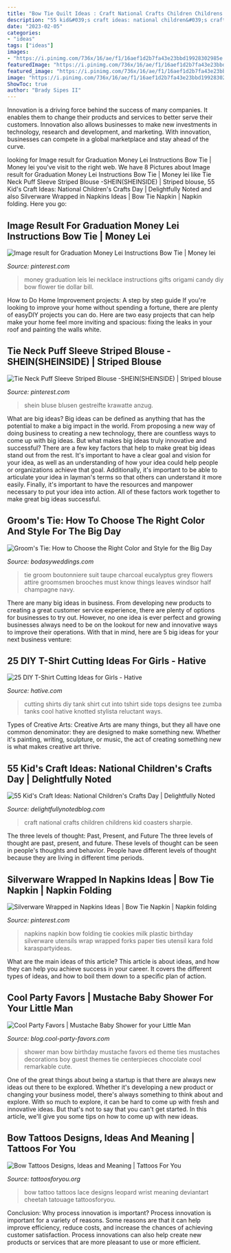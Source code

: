 ```yaml
---
title: "Bow Tie Quilt Ideas : Craft National Crafts Children Childrens Kid Coasters Sharpie"
description: "55 kid&#039;s craft ideas: national children&#039;s crafts day"
date: "2023-02-05"
categories:
- "ideas"
tags: ["ideas"]
images:
- "https://i.pinimg.com/736x/16/ae/f1/16aef1d2b7fa43e23bbd19928302985e.jpg"
featuredImage: "https://i.pinimg.com/736x/16/ae/f1/16aef1d2b7fa43e23bbd19928302985e.jpg"
featured_image: "https://i.pinimg.com/736x/16/ae/f1/16aef1d2b7fa43e23bbd19928302985e.jpg"
image: "https://i.pinimg.com/736x/16/ae/f1/16aef1d2b7fa43e23bbd19928302985e.jpg"
ShowToc: true
author: "Brady Sipes II"
---
```



Innovation is a driving force behind the success of many companies. It enables them to change their products and services to better serve their customers. Innovation also allows businesses to make new investments in technology, research and development, and marketing. With innovation, businesses can compete in a global marketplace and stay ahead of the curve.

	

		
looking for Image result for Graduation Money Lei Instructions Bow Tie | Money lei you've visit to the right web. We have 8 Pictures about Image result for Graduation Money Lei Instructions Bow Tie | Money lei like Tie Neck Puff Sleeve Striped Blouse -SHEIN(SHEINSIDE) | Striped blouse, 55 Kid&#039;s Craft Ideas: National Children&#039;s Crafts Day | Delightfully Noted and also Silverware Wrapped in Napkins Ideas | Bow Tie Napkin | Napkin folding. Here you go:
		
    
## Image Result For Graduation Money Lei Instructions Bow Tie | Money Lei

<img loading=lazy src="https://i.pinimg.com/736x/1f/83/e1/1f83e1b3a5fd8e31b941713336362e39.jpg" onerror="this.onerror=null;this.src='https://tse3.mm.bing.net/th?id=OIP.9cfvMoCcoKaqk8RHJF_JIwHaJ5&amp;pid=15.1';" alt="Image result for Graduation Money Lei Instructions Bow Tie | Money lei">

_Source: pinterest.com_

>money graduation leis lei necklace instructions gifts origami candy diy bow flower tie dollar bill. 

	

How to Do Home Improvement projects: A step by step guide
If you're looking to improve your home without spending a fortune, there are plenty of easyDIY projects you can do. Here are two easy projects that can help make your home feel more inviting and spacious: fixing the leaks in your roof and painting the walls white.

    
## Tie Neck Puff Sleeve Striped Blouse -SHEIN(SHEINSIDE) | Striped Blouse

<img loading=lazy src="https://i.pinimg.com/736x/16/ae/f1/16aef1d2b7fa43e23bbd19928302985e.jpg" onerror="this.onerror=null;this.src='https://tse2.mm.bing.net/th?id=OIP.mldV2P4JP6kZiOom-khlNgHaJ3&amp;pid=15.1';" alt="Tie Neck Puff Sleeve Striped Blouse -SHEIN(SHEINSIDE) | Striped blouse">

_Source: pinterest.com_

>shein bluse blusen gestreifte krawatte anzug. 

	

What are big ideas?
Big ideas can be defined as anything that has the potential to make a big impact in the world. From proposing a new way of doing business to creating a new technology, there are countless ways to come up with big ideas. But what makes big ideas truly innovative and successful? There are a few key factors that help to make great big ideas stand out from the rest. 
It's important to have a clear goal and vision for your idea, as well as an understanding of how your idea could help people or organizations achieve that goal. Additionally, it's important to be able to articulate your idea in layman's terms so that others can understand it more easily. Finally, it's important to have the resources and manpower necessary to put your idea into action. All of these factors work together to make great big ideas successful.

    
## Groom&#039;s Tie: How To Choose The Right Color And Style For The Big Day

<img loading=lazy src="https://bodasyweddings.com/wp-content/uploads/2017/03/Half-windsor-knot.jpg" onerror="this.onerror=null;this.src='https://tse4.mm.bing.net/th?id=OIP.25AJKI40awn-LRXY-Qu3yAHaLH&amp;pid=15.1';" alt="Groom&#039;s Tie: How to Choose the Right Color and Style for the Big Day">

_Source: bodasyweddings.com_

>tie groom boutonniere suit taupe charcoal eucalyptus grey flowers attire groomsmen brooches must know things leaves windsor half champagne navy. 

	

There are many big ideas in business. From developing new products to creating a great customer service experience, there are plenty of options for businesses to try out. However, no one idea is ever perfect and growing businesses always need to be on the lookout for new and innovative ways to improve their operations. With that in mind, here are 5 big ideas for your next business venture: 

    
## 25 DIY T-Shirt Cutting Ideas For Girls - Hative

<img loading=lazy src="https://hative.com/wp-content/uploads/2014/11/diy-tshirt-cutting-ideas/22-cutting-shirts-into-tank-tops.jpg" onerror="this.onerror=null;this.src='https://tse3.mm.bing.net/th?id=OIP.ligGZPDzb2KKBMl05sedxgHaLJ&amp;pid=15.1';" alt="25 DIY T-Shirt Cutting Ideas for Girls - Hative">

_Source: hative.com_

>cutting shirts diy tank shirt cut into tshirt side tops designs tee zumba tanks cool hative knotted stylista reluctant ways. 

	

Types of Creative Arts:
Creative Arts are many things, but they all have one common denominator: they are designed to make something new. Whether it's painting, writing, sculpture, or music, the act of creating something new is what makes creative art thrive.

    
## 55 Kid&#039;s Craft Ideas: National Children&#039;s Crafts Day | Delightfully Noted

<img loading=lazy src="https://1.bp.blogspot.com/-zafSFrt0oI8/VucbrWtRbZI/AAAAAAAAN9c/3DqmVN4lYwAnOhq5yAE4iKFKhIeALnp-Q/s640/27c1094e1805c36d8c0cfa6b1fc140c2.jpg" onerror="this.onerror=null;this.src='https://tse2.mm.bing.net/th?id=OIP.vtJaSQbIGF_cWbGwUu9imQAAAA&amp;pid=15.1';" alt="55 Kid&#039;s Craft Ideas: National Children&#039;s Crafts Day | Delightfully Noted">

_Source: delightfullynotedblog.com_

>craft national crafts children childrens kid coasters sharpie. 

	

The three levels of thought: Past, Present, and Future
The three levels of thought are past, present, and future. These levels of thought can be seen in people's thoughts and behavior. People have different levels of thought because they are living in different time periods.

    
## Silverware Wrapped In Napkins Ideas | Bow Tie Napkin | Napkin Folding

<img loading=lazy src="https://i.pinimg.com/736x/36/72/bd/3672bd73cf394faa07197cf60d8d5b12--bow-tie-napkins-napkin-ideas.jpg" onerror="this.onerror=null;this.src='https://tse3.mm.bing.net/th?id=OIP.-neKatXTZs_vOji8xRLwQQHaLH&amp;pid=15.1';" alt="Silverware Wrapped in Napkins Ideas | Bow Tie Napkin | Napkin folding">

_Source: pinterest.com_

>napkins napkin bow folding tie cookies milk plastic birthday silverware utensils wrap wrapped forks paper ties utensil kara fold karaspartyideas. 

	

What are the main ideas of this article?
This article is about ideas, and how they can help you achieve success in your career. It covers the different types of ideas, and how to boil them down to a specific plan of action.

    
## Cool Party Favors | Mustache Baby Shower For Your Little Man

<img loading=lazy src="http://blog.cool-party-favors.com/wp-content/uploads/2012/09/Little-Man-Baby-Shower-Ideas3.jpg" onerror="this.onerror=null;this.src='https://tse3.mm.bing.net/th?id=OIP.7q7WZe8j-nNuNi4-ON7PWQHaLH&amp;pid=15.1';" alt="Cool Party Favors | Mustache Baby Shower for your Little Man">

_Source: blog.cool-party-favors.com_

>shower man bow birthday mustache favors ed theme ties mustaches decorations boy guest themes tie centerpieces chocolate cool remarkable cute. 

	

One of the great things about being a startup is that there are always new ideas out there to be explored. Whether it's developing a new product or changing your business model, there's always something to think about and explore. With so much to explore, it can be hard to come up with fresh and innovative ideas. But that's not to say that you can't get started. In this article, we'll give you some tips on how to come up with new ideas.

    
## Bow Tattoos Designs, Ideas And Meaning | Tattoos For You

<img loading=lazy src="http://www.tattoosforyou.org/wp-content/uploads/2013/09/Lace-Bow-Tattoo.jpg" onerror="this.onerror=null;this.src='https://tse3.mm.bing.net/th?id=OIP.Qgkjsee9I1G5lOalHAzEhwHaJ4&amp;pid=15.1';" alt="Bow Tattoos Designs, Ideas and Meaning | Tattoos For You">

_Source: tattoosforyou.org_

>bow tattoo tattoos lace designs leopard wrist meaning deviantart cheetah tatouage tattoosforyou. 

	

Conclusion: Why process innovation is important?
Process innovation is important for a variety of reasons. Some reasons are that it can help improve efficiency, reduce costs, and increase the chances of achieving customer satisfaction. Process innovations can also help create new products or services that are more pleasant to use or more efficient.

